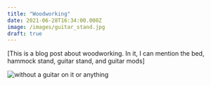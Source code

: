 ```yaml
---
title: "Woodworking"
date: 2021-06-28T16:34:00.000Z
image: /images/guitar_stand.jpg
draft: true
---
```


[This is a blog post about woodworking. In it, I can mention the bed, hammock stand, guitar stand, and guitar mods]

![without a guitar on it or anything](/images/guitar_stand_plain.jpg?resize=300 'Guitar Stand')